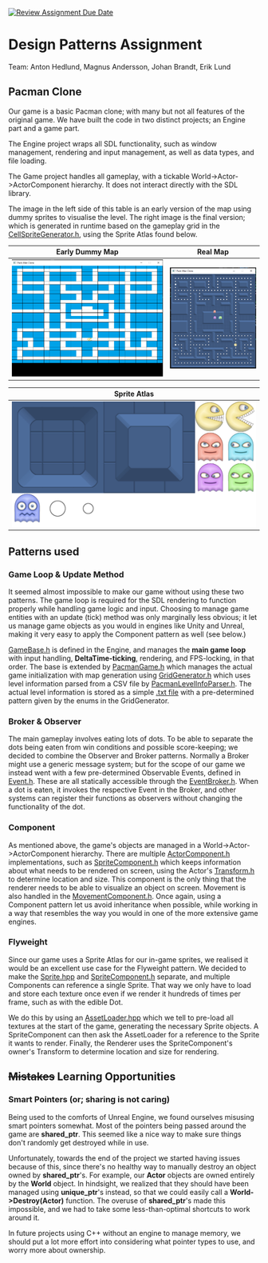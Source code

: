 [![Review Assignment Due Date](https://classroom.github.com/assets/deadline-readme-button-24ddc0f5d75046c5622901739e7c5dd533143b0c8e959d652212380cedb1ea36.svg)](https://classroom.github.com/a/XUCedPox)
# Design Patterns Assignment
Team: Anton Hedlund, Magnus Andersson, Johan Brandt, Erik Lund

## Pacman Clone
Our game is a basic Pacman clone; with many but not all features of the original game. We have built the code in two distinct projects; an Engine part and a game part. 

The Engine project wraps all SDL functionality, such as window management, rendering and input management, as well as data types, and file loading.

The Game project handles all gameplay, with a tickable World->Actor->ActorComponent hierarchy. It does not interact directly with the SDL library.

The image in the left side of this table is an early version of the map using dummy sprites to visualise the level. The right image is the final version; which is generated in runtime based on the gameplay grid in the [CellSpriteGenerator.h](PacmanClone/source/Grid/CellSpriteGenerator.h), using the Sprite Atlas found below.

| Early Dummy Map | Real Map | 
| --- | --- |
| ![Early Dummy Map](Screenshots/DummyMap.png) | ![Real Map](Screenshots/RealMap.png) 

| Sprite Atlas |
| --- | 
| ![Sprite Atlas](Screenshots/SpriteAtlasCropped.png) |



## Patterns used
### Game Loop & Update Method
It seemed almost impossible to make our game without using these two patterns. The game loop is required for the SDL rendering to function properly while handling game logic and input. Choosing to manage game entities with an update (tick) method was only marginally less obvious; it let us manage game objects as you would in engines like Unity and Unreal, making it very easy to apply the Component pattern as well (see below.)

[GameBase.h](/GameEngine/source/Engine/Game/GameBase.h) is defined in the Engine, and manages the **main game loop** with input handling, **DeltaTime-ticking**, rendering, and FPS-locking, in that order. The base is extended by [PacmanGame.h](PacmanClone/source/Game/PacmanGame.h) which manages the actual game initialization with map generation using [GridGenerator.h](PacmanClone/source/Grid/GridGenerator.h) which uses level information parsed from a CSV file by [PacmanLevelInfoParser.h](PacmanClone/source/Game/PacmanLevelInfoParser.h). The actual level information is stored as a simple [.txt file](PacmanClone/MapGenFiles/LevelInfo.txt) with a pre-determined pattern given by the enums in the GridGenerator.

### Broker & Observer
The main gameplay involves eating lots of dots. To be able to separate the dots being eaten from win conditions and possible score-keeping; we decided to combine the Observer and Broker patterns. Normally a Broker might use a generic message system; but for the scope of our game we instead went with a few pre-determined Observable Events, defined in [Event.h](PacmanClone/source/Event/Event.h). These are all statically accessible through the [EventBroker.h](PacmanClone/source/Event/EventBroker.h). When a dot is eaten, it invokes the respective Event in the Broker, and other systems can register their functions as observers without changing the functionality of the dot.

### Component
As mentioned above, the game's objects are managed in a World->Actor->ActorComponent hierarchy. There are multiple [ActorComponent.h](PacmanClone/source/World/Actors/ActorComponent.hpp) implementations, such as [SpriteComponent.h](PacmanClone/source/World/Actors/SpriteComponent.hpp) which keeps information about what needs to be rendered on screen, using the Actor's [Transform.h](GameEngine/source/Data/Transform.hpp) to determine location and size. This component is the only thing that the renderer needs to be able to visualize an object on screen. Movement is also handled in the [MovementComponent.h](PacmanClone/source/Movement/MovementComponent.h). Once again, using a Component pattern let us avoid inheritance when possible, while working in a way that resembles the way you would in one of the more extensive game engines.

### Flyweight
Since our game uses a Sprite Atlas for our in-game sprites, we realised it would be an excellent use case for the Flyweight pattern. We decided to make the [Sprite.hpp](GameEngine/source/Data/Visuals/Sprite.hpp) and [SpriteComponent.h](PacmanClone/source/World/Actors/SpriteComponent.hpp) separate, and multiple Components can reference a single Sprite. That way we only have to load and store each texture once even if we render it hundreds of times per frame, such as with the edible Dot. 

We do this by using an [AssetLoader.hpp](GameEngine/source/Engine/Asset/AssetLoader.hpp) which we tell to pre-load all textures at the start of the game, generating the necessary Sprite objects. A SpriteComponent can then ask the AssetLoader for a reference to the Sprite it wants to render. Finally, the Renderer uses the SpriteComponent's owner's Transform to determine location and size for rendering.


## ~~Mistakes~~ Learning Opportunities
### Smart Pointers (or; sharing is **not** caring)
Being used to the comforts of Unreal Engine, we found ourselves misusing smart pointers somewhat. Most of the pointers being passed around the game are **shared_ptr**. This seemed like a nice way to make sure things don't randomly get destroyed while in use.

Unfortunately, towards the end of the project we started having issues because of this, since there's no healthy way to manually destroy an object owned by **shared_ptr**'s. For example, our **Actor** objects are owned entirely by the **World** object. In hindsight, we realized that they should have been managed using **unique_ptr**'s instead, so that we could easily call a **World->Destroy(Actor)** function. The overuse of **shared_ptr**'s made this impossible, and we had to take some less-than-optimal shortcuts to work around it.

In future projects using C++ without an engine to manage memory, we should put a lot more effort into considering what pointer types to use, and worry more about ownership.
